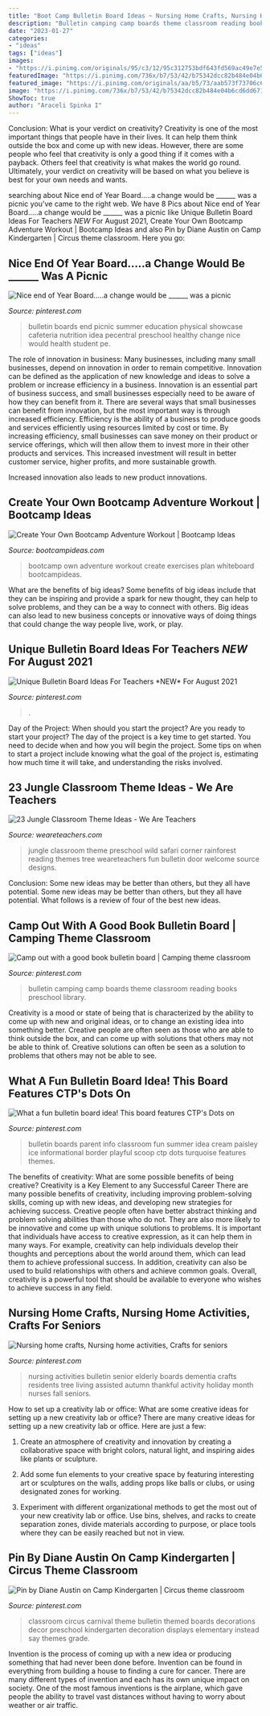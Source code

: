 ```yaml
---
title: "Boot Camp Bulletin Board Ideas ~ Nursing Home Crafts, Nursing Home Activities, Crafts For Seniors"
description: "Bulletin camping camp boards theme classroom reading books preschool library"
date: "2023-01-27"
categories:
- "ideas"
tags: ["ideas"]
images:
- "https://i.pinimg.com/originals/95/c3/12/95c312753bdf643fd569ac49e7e58247.jpg"
featuredImage: "https://i.pinimg.com/736x/b7/53/42/b75342dcc82b484e04b6cd6dd67132b3.jpg"
featured_image: "https://i.pinimg.com/originals/aa/b5/73/aab573f73706c6b627411959e24ee5fc.jpg"
image: "https://i.pinimg.com/736x/b7/53/42/b75342dcc82b484e04b6cd6dd67132b3.jpg"
ShowToc: true
author: "Araceli Spinka I"
---
```



Conclusion: What is your verdict on creativity?
Creativity is one of the most important things that people have in their lives. It can help them think outside the box and come up with new ideas. However, there are some people who feel that creativity is only a good thing if it comes with a payback. Others feel that creativity is what makes the world go round. Ultimately, your verdict on creativity will be based on what you believe is best for your own needs and wants.

	

		
searching about Nice end of Year Board.....a change would be ______ was a picnic you've came to the right web. We have 8 Pics about Nice end of Year Board.....a change would be ______ was a picnic like Unique Bulletin Board Ideas For Teachers *NEW* For August 2021, Create Your Own Bootcamp Adventure Workout | Bootcamp Ideas and also Pin by Diane Austin on Camp Kindergarten | Circus theme classroom. Here you go:
		
    
## Nice End Of Year Board.....a Change Would Be ______ Was A Picnic

<img loading=lazy src="https://i.pinimg.com/originals/51/8c/41/518c4110592ebb56ac429fdf1812cb08.jpg" onerror="this.onerror=null;this.src='https://tse4.mm.bing.net/th?id=OIP.7X3NFT1WrC9gv-U-smNgIAAAAA&amp;pid=15.1';" alt="Nice end of Year Board.....a change would be ______ was a picnic">

_Source: pinterest.com_

>bulletin boards end picnic summer education physical showcase cafeteria nutrition idea pecentral preschool healthy change nice would health student pe. 

	

The role of innovation in business:
Many businesses, including many small businesses, depend on innovation in order to remain competitive. Innovation can be defined as the application of new knowledge and ideas to solve a problem or increase efficiency in a business. Innovation is an essential part of business success, and small businesses especially need to be aware of how they can benefit from it.
There are several ways that small businesses can benefit from innovation, but the most important way is through increased efficiency. Efficiency is the ability of a business to produce goods and services efficiently using resources limited by cost or time. By increasing efficiency, small businesses can save money on their product or service offerings, which will then allow them to invest more in their other products and services. This increased investment will result in better customer service, higher profits, and more sustainable growth.

Increased innovation also leads to new product innovations.

    
## Create Your Own Bootcamp Adventure Workout | Bootcamp Ideas

<img loading=lazy src="https://i1.wp.com/bootcampideas.com/wp-content/uploads/2016/04/choose-your-own-bootcamp-adventure.jpg?resize=450%2C800" onerror="this.onerror=null;this.src='https://tse2.mm.bing.net/th?id=OIP.ANkU-LG7I2NGQFcxXBVzvwAAAA&amp;pid=15.1';" alt="Create Your Own Bootcamp Adventure Workout | Bootcamp Ideas">

_Source: bootcampideas.com_

>bootcamp own adventure workout create exercises plan whiteboard bootcampideas. 

	

What are the benefits of big ideas?
Some benefits of big ideas include that they can be inspiring and provide a spark for new thought, they can help to solve problems, and they can be a way to connect with others. Big ideas can also lead to new business concepts or innovative ways of doing things that could change the way people live, work, or play.

    
## Unique Bulletin Board Ideas For Teachers *NEW* For August 2021

<img loading=lazy src="https://i.pinimg.com/736x/b7/53/42/b75342dcc82b484e04b6cd6dd67132b3.jpg" onerror="this.onerror=null;this.src='https://tse4.mm.bing.net/th?id=OIP.oCICb81gjAlYQOX1HnhxQAHaLH&amp;pid=15.1';" alt="Unique Bulletin Board Ideas For Teachers *NEW* For August 2021">

_Source: pinterest.com_

>. 

	

Day of the Project: When should you start the project?
Are you ready to start your project? The day of the project is a key time to get started. You need to decide when and how you will begin the project. Some tips on when to start a project include knowing what the goal of the project is, estimating how much time it will take, and understanding the risks involved.

    
## 23 Jungle Classroom Theme Ideas - We Are Teachers

<img loading=lazy src="https://s18670.pcdn.co/wp-content/uploads/ReadingNook1-384x512.jpg" onerror="this.onerror=null;this.src='https://tse2.mm.bing.net/th?id=OIP.HV8NtRj-FlNUpf9G4Wy2nwAAAA&amp;pid=15.1';" alt="23 Jungle Classroom Theme Ideas - We Are Teachers">

_Source: weareteachers.com_

>jungle classroom theme preschool wild safari corner rainforest reading themes tree weareteachers fun bulletin door welcome source designs. 

	

Conclusion: Some new ideas may be better than others, but they all have potential.
Some new ideas may be better than others, but they all have potential. What follows is a review of four of the best new ideas.

    
## Camp Out With A Good Book Bulletin Board | Camping Theme Classroom

<img loading=lazy src="https://i.pinimg.com/originals/95/c3/12/95c312753bdf643fd569ac49e7e58247.jpg" onerror="this.onerror=null;this.src='https://tse3.mm.bing.net/th?id=OIP.gC0TznCKUCK2bmbc9H3JRAHaJ4&amp;pid=15.1';" alt="Camp out with a good book bulletin board | Camping theme classroom">

_Source: pinterest.com_

>bulletin camping camp boards theme classroom reading books preschool library. 

	

Creativity is a mood or state of being that is characterized by the ability to come up with new and original ideas, or to change an existing idea into something better. Creative people are often seen as those who are able to think outside the box, and can come up with solutions that others may not be able to think of. Creative solutions can often be seen as a solution to problems that others may not be able to see.

    
## What A Fun Bulletin Board Idea! This Board Features CTP&#039;s Dots On

<img loading=lazy src="https://i.pinimg.com/originals/5e/d4/f2/5ed4f2fa51cec31a3be8382460c23a0f.jpg" onerror="this.onerror=null;this.src='https://tse3.mm.bing.net/th?id=OIP.mPyb_Q6tREDP8zbpJhwmlQHaJ6&amp;pid=15.1';" alt="What a fun bulletin board idea! This board features CTP&#039;s Dots on">

_Source: pinterest.com_

>bulletin boards parent info classroom fun summer idea cream paisley ice informational border playful scoop ctp dots turquoise features themes. 

	

The benefits of creativity: What are some possible benefits of being creative?
Creativity is a Key Element to any Successful Career
There are many possible benefits of creativity, including improving problem-solving skills, coming up with new ideas, and developing new strategies for achieving success. Creative people often have better abstract thinking and problem solving abilities than those who do not. They are also more likely to be innovative and come up with unique solutions to problems. It is important that individuals have access to creative expression, as it can help them in many ways. For example, creativity can help individuals develop their thoughts and perceptions about the world around them, which can lead them to achieve professional success. In addition, creativity can also be used to build relationships with others and achieve common goals. Overall, creativity is a powerful tool that should be available to everyone who wishes to achieve success in any field.

    
## Nursing Home Crafts, Nursing Home Activities, Crafts For Seniors

<img loading=lazy src="https://i.pinimg.com/736x/c1/f7/f5/c1f7f54d0da0311c16f34d0461f6312b--nursing-home-activities-senior-activities.jpg" onerror="this.onerror=null;this.src='https://tse2.mm.bing.net/th?id=OIP.bKxeDHpHQ1k1TyRE-vIEHAHaFj&amp;pid=15.1';" alt="Nursing home crafts, Nursing home activities, Crafts for seniors">

_Source: pinterest.com_

>nursing activities bulletin senior elderly boards dementia crafts residents tree living assisted autumn thankful activity holiday month nurses fall seniors. 

	

How to set up a creativity lab or office: What are some creative ideas for setting up a new creativity lab or office?
There are many creative ideas for setting up a new creativity lab or office. Here are just a few: 
1. Create an atmosphere of creativity and innovation by creating a collaborative space with bright colors, natural light, and inspiring aides like plants or sculpture.

2. Add some fun elements to your creative space by featuring interesting art or sculptures on the walls, adding props like balls or clubs, or using designated zones for working.

3. Experiment with different organizational methods to get the most out of your new creativity lab or office. Use bins, shelves, and racks to create separation zones, divide materials according to purpose, or place tools where they can be easily reached but not in view.

    
## Pin By Diane Austin On Camp Kindergarten | Circus Theme Classroom

<img loading=lazy src="https://i.pinimg.com/originals/aa/b5/73/aab573f73706c6b627411959e24ee5fc.jpg" onerror="this.onerror=null;this.src='https://tse2.mm.bing.net/th?id=OIP.IQHqOX0wSCu_jWiTRQS_iQHaJ4&amp;pid=15.1';" alt="Pin by Diane Austin on Camp Kindergarten | Circus theme classroom">

_Source: pinterest.com_

>classroom circus carnival theme bulletin themed boards decorations decor preschool kindergarten decoration displays elementary instead say themes grade. 

	

Invention is the process of coming up with a new idea or producing something that had never been done before. Invention can be found in everything from building a house to finding a cure for cancer. There are many different types of invention and each has its own unique impact on society. One of the most famous inventions is the airplane, which gave people the ability to travel vast distances without having to worry about weather or air traffic.

